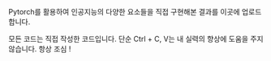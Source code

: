 Pytorch를 활용하여 인공지능의 다양한 요소들을 직접 구현해본 결과를 이곳에 업로드합니다.

모든 코드는 직접 작성한 코드입니다. 단순 Ctrl + C, V는 내 실력의 향상에 도움을 주지 않습니다. 항상 조심 !

